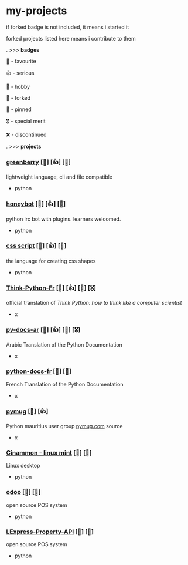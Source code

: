 # my-projects

if forked badge is not included, it means i started it

forked projects listed here means i contribute to them

. >>> **badges** 

🌟 - favourite

👍 - serious

🎉 - hobby

🍴 - forked

📌 - pinned

🎖️ - special merit

❌ - discontinued

. >>> **projects** 

### [greenberry](https://github.com/Abdur-rahmaanJ/greenBerry) [🌟] [👍] [📌]
lightweight language, cli and file compatible
- python

### [honeybot](https://github.com/Abdur-rahmaanJ/honeybot) [🌟] [👍] [📌]
python irc bot with plugins. learners welcomed.
- python

### [css script](https://github.com/Abdur-rahmaanJ/css-script) [🌟] [👍] [📌]
the language for creating css shapes
- python

### [Think-Python-Fr](https://github.com/Abdur-rahmaanJ/Think-Python-Fr) [🌟] [👍] [📌] [🎖️]
official translation of *Think Python: how to think like a computer scientist*
- x

### [py-docs-ar](https://github.com/Abdur-rahmaanJ/py-docs-ar) [🌟] [👍] [📌] [🎖️]
Arabic Translation of the Python Documentation
- x

### [python-docs-fr](https://github.com/Abdur-rahmaanJ/python-docs-fr) [🌟] [🍴]
French Translation of the Python Documentation
- x

### [pymug](https://github.com/Abdur-rahmaanJ/pymug) [🌟] [👍]
Python mauritius user group [pymug.com](https://www.pymug.com) source
- x

### [Cinammon - linux mint](https://github.com/Abdur-rahmaanJ/Cinnamon) [🌟] [🍴]
Linux desktop
- python

### [odoo](https://github.com/Abdur-rahmaanJ/odoo) [🌟] [🍴]
open source POS system
- python

### [LExpress-Property-API](https://github.com/Abdur-rahmaanJ/LExpress-Property-API) [🌟] [🍴]
open source POS system
- python

